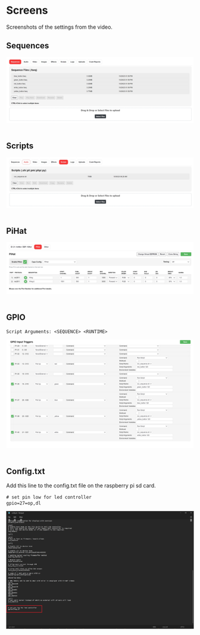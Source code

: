 # Screens

Screenshots of the settings from the video.


## Sequences

<img src=https://github.com/DnG-Crafts/Selfie-Wings/blob/main/Screens/Sequences.jpg><br>
<br>
## Scripts

<img src=https://github.com/DnG-Crafts/Selfie-Wings/blob/main/Screens/Scripts.jpg><br>
<br>
## PiHat

<img src=https://github.com/DnG-Crafts/Selfie-Wings/blob/main/Screens/PiHat.jpg><br>
<br>
## GPIO

```
Script Arguments: <SEQUENCE> <RUNTIME>
```

<img src=https://github.com/DnG-Crafts/Selfie-Wings/blob/main/Screens/GPIO.jpg><br>
<br>
## Config.txt

Add this line to the config.txt file on the raspberry pi sd card.
```
# set pin low for led controller
gpio=27=op,dl
```

<img src=https://github.com/DnG-Crafts/Selfie-Wings/blob/main/Screens/Config.jpg><br>







